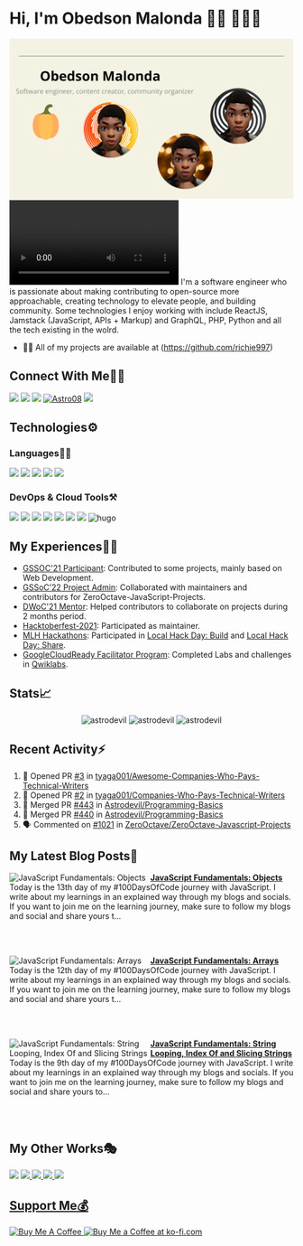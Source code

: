 # Hi, I'm Obedson Malonda 👋🏾 👩🏾‍💻

<img src="metime.png" alt="">
<video src="Knight - 31210.mp4"></video/>
I'm a software engineer who is passionate about making contributing to open-source more approachable, creating technology to elevate people, and building community. Some technologies I enjoy working with include ReactJS, Jamstack (JavaScript, APIs + Markup) and GraphQL, PHP, Python and all the tech existing in the wolrd.

- 👨‍💻 All of my projects are available at (https://github.com/richie997)


## Connect With Me👋🏼

<p align="left">  
<a href="https://twitter.com/MalondaObed" target="blank"><img src="https://img.icons8.com/color/35/000000/twitter--v2.png"/></a>
<a href="https://linkedin.com/in/amitesh1208" target="blank"><img src="https://img.icons8.com/color/35/000000/linkedin.png"/></a>
<a href="https://www.youtube.com/c/amitesh anand" target="blank"><img src="https://img.icons8.com/color/35/000000/youtube-play.png"/></a>
<a href="https://leetcode.com/Astro_08/" target="blank"><img src="https://cdn.iconscout.com/icon/free/png-256/leetcode-3629476-3031539.png" alt="Astro08" height="35" width="35"/></a>
<a href="https://www.instagram.com/codes.astro/" target="blank"><img src="https://img.icons8.com/fluency/35/000000/instagram-new.png"/></a>


 [<a href="https://codepen.io/astrodevil" target="blank"><img align="center" src="https://cdn.jsdelivr.net/npm/simple-icons@3.0.1/icons/codepen.svg" alt="astrodevil" height="35" width="40" /></a>
  <a href="https://discord.gg/aRWvpnM6bU" target="blank"><img align="center" src="https://cdn.jsdelivr.net/npm/simple-icons@3.0.1/icons/discord.svg" alt="" height="30" width="40" /></a>
  <a href="https://www.hackerrank.com/" target="blank"><img align="center" src="https://cdn.jsdelivr.net/npm/simple-icons@3.0.1/icons/hackerrank.svg" alt="anandamitesh0812" height="30" width="40" /></a>  
  <a href="https://www.codechef.com/users/astro_08/" target="blank"><img align="center" src="https://cdn.jsdelivr.net/npm/simple-icons@3.0.1/icons/codechef.svg" alt="astro_08" height="30" width="40" /></a>]:#

</p>
    
## Technologies⚙️

### Languages✍🏼

<img src="https://img.icons8.com/color/35/000000/html-5--v1.png"/> <img src="https://img.icons8.com/color/35/000000/css3.png"/> <img src="https://img.icons8.com/color/35/000000/javascript--v1.png"/> <img src="https://img.icons8.com/color/35/000000/c-plus-plus-logo.png"/> <img src="https://img.icons8.com/color/35/000000/java-coffee-cup-logo--v2.png"/>

### DevOps & Cloud Tools⚒️

<img src="https://img.icons8.com/fluency/35/000000/visual-studio-code-2019.png"/> <img src="https://img.icons8.com/color/35/000000/intellij-idea.png"/> <img src="https://img.icons8.com/color/35/000000/google-cloud.png"/> <img src="https://img.icons8.com/color/35/000000/figma--v2.png"/> <img src="https://img.icons8.com/color/35/000000/git.png"/> <img src="https://img.icons8.com/color/35/000000/github.png"/> <img src="https://img.icons8.com/cute-clipart/35/000000/canva.png"/> <img src="https://api.iconify.design/logos-hugo.svg" alt="hugo" width="60" height="40"/>

## My Experiences🙌🏼

- [GSSOC'21 Participant](https://github.com/Astrodevil/Astrodevil/blob/main/src/Certificate%20-%20Amitesh%20Anand.png): Contributed to some projects, mainly based on Web Development.
- [GSSoC’22 Project Admin](https://github.com/ZeroOctave/ZeroOctave-Javascript-Projects): Collaborated with maintainers and contributors for ZeroOctave-JavaScript-Projects.
- [DWoC'21 Mentor](https://dwoc.io/): Helped contributors to collaborate on projects during 2 months period.
- [Hacktoberfest-2021](https://hacktoberfest.digitalocean.com/): Participated as maintainer.
- [MLH Hackathons](https://mlh.io/): Participated in [Local Hack Day: Build](https://organize.mlh.io/participants/events/6072-local-hack-day-build) and [Local Hack Day: Share](https://organize.mlh.io/participants/events/6430-local-hack-day-share).
- [GoogleCloudReady Facilitator Program](https://events.withgoogle.com/googlecloudready-facilitator-program/enrol-in-the-program/#content): Completed Labs and challenges in [Qwiklabs](https://www.qwiklabs.com/public_profiles/f3d65b58-4359-4795-96da-1241061ad207).

[<a href="https://www.mysql.com/" target="_blank"> <img src="https://raw.githubusercontent.com/devicons/devicon/master/icons/mysql/mysql-original-wordmark.svg" alt="mysql" width="40" height="40"/> </a>
<a href="https://www.cprogramming.com/" target="_blank"> <img src="https://raw.githubusercontent.com/devicons/devicon/master/icons/c/c-original.svg" alt="c" width="40" height="40"/> </a> <a href="https://www.python.org" target="_blank"> <img src="https://raw.githubusercontent.com/devicons/devicon/master/icons/python/python-original.svg" alt="python" width="40" height="40"/> </a>]:#

## Stats📈

<p align="center">
<img width="40%" src="https://github-readme-stats.vercel.app/api/top-langs?username=astrodevil&show_icons=true&theme=dracula&title_color=ff8000&text_color=ffffff&bg_color=6a6a6a&locale=en&layout=compact&hide_border=true" alt="astrodevil" /> 
<img width="48%" src="https://github-readme-stats.vercel.app/api?username=astrodevil&show_icons=true&theme=dracula&title_color=ff8000&text_color=ffffff&bg_color=6a6a6a&locale=en&hide_border=true" alt="astrodevil" />
<img width="48%" src="https://github-readme-streak-stats.herokuapp.com/?user=astrodevil&theme=highcontrast&hide_border=true" alt="astrodevil" />
</p>
  
## Recent Activity⚡

<!--START_SECTION:activity-->
1. 💪 Opened PR [#3](https://github.com/tyaga001/Awesome-Companies-Who-Pays-Technical-Writers/pull/3) in [tyaga001/Awesome-Companies-Who-Pays-Technical-Writers](https://github.com/tyaga001/Awesome-Companies-Who-Pays-Technical-Writers)
2. 💪 Opened PR [#2](https://github.com/tyaga001/Companies-Who-Pays-Technical-Writers/pull/2) in [tyaga001/Companies-Who-Pays-Technical-Writers](https://github.com/tyaga001/Companies-Who-Pays-Technical-Writers)
3. 🎉 Merged PR [#443](https://github.com/Astrodevil/Programming-Basics/pull/443) in [Astrodevil/Programming-Basics](https://github.com/Astrodevil/Programming-Basics)
4. 🎉 Merged PR [#440](https://github.com/Astrodevil/Programming-Basics/pull/440) in [Astrodevil/Programming-Basics](https://github.com/Astrodevil/Programming-Basics)
5. 🗣 Commented on [#1021](https://github.com/ZeroOctave/ZeroOctave-Javascript-Projects/issues/1021) in [ZeroOctave/ZeroOctave-Javascript-Projects](https://github.com/ZeroOctave/ZeroOctave-Javascript-Projects)
<!--END_SECTION:activity-->

## My Latest Blog Posts📖

<!-- HASHNODE_BLOG:START -->
<p align="left">
<a href="https://astrodevil.hashnode.dev//javascript-fundamentals-objects" title="JavaScript Fundamentals: Objects"><img src="https://cdn.hashnode.com/res/hashnode/image/upload/v1672761290549/9c641241-f603-4eed-beb5-a6ef732b090a.png" alt="JavaScript Fundamentals: Objects" width="250px" align="left" /></a>
<a href="https://astrodevil.hashnode.dev//javascript-fundamentals-objects" title="JavaScript Fundamentals: Objects"><strong>JavaScript Fundamentals: Objects</strong></a>
<br/> Today is the 13th day of my #100DaysOfCode journey with JavaScript.
I write about my learnings in an explained way through my blogs and socials. If you want to join me on the learning journey, make sure to follow my blogs and social and share yours t... </p> <br/> <br/>
<p align="left">
<a href="https://astrodevil.hashnode.dev//javascript-fundamentals-arrays" title="JavaScript Fundamentals: Arrays"><img src="https://cdn.hashnode.com/res/hashnode/image/upload/v1672324784324/c6f9ebad-211c-419e-9f91-6120681d15e8.png" alt="JavaScript Fundamentals: Arrays" width="250px" align="left" /></a>
<a href="https://astrodevil.hashnode.dev//javascript-fundamentals-arrays" title="JavaScript Fundamentals: Arrays"><strong>JavaScript Fundamentals: Arrays</strong></a>
<br/> Today is the 12th day of my #100DaysOfCode journey with JavaScript.
I write about my learnings in an explained way through my blogs and socials. If you want to join me on the learning journey, make sure to follow my blogs and social and share yours t... </p> <br/> <br/>
<p align="left">
<a href="https://astrodevil.hashnode.dev//javascript-fundamentals-string-looping-index-of-and-slicing-strings" title="JavaScript Fundamentals: String Looping, Index Of and Slicing Strings"><img src="https://cdn.hashnode.com/res/hashnode/image/upload/v1671983544252/05fb252f-4d3c-48b6-b41f-f28c6d1f8d8e.png" alt="JavaScript Fundamentals: String Looping, Index Of and Slicing Strings" width="250px" align="left" /></a>
<a href="https://astrodevil.hashnode.dev//javascript-fundamentals-string-looping-index-of-and-slicing-strings" title="JavaScript Fundamentals: String Looping, Index Of and Slicing Strings"><strong>JavaScript Fundamentals: String Looping, Index Of and Slicing Strings</strong></a>
<br/> Today is the 9th day of my #100DaysOfCode journey with JavaScript.
I write about my learnings in an explained way through my blogs and socials. If you want to join me on the learning journey, make sure to follow my blogs and social and share yours to... </p> <br/> <br/>
<!-- HASHNODE_BLOG:END -->

## My Other Works🎭

<a href="https://astrodevil.gumroad.com/" target="_blank"> <img src="https://img.icons8.com/plasticine/48/000000/bookmark--v1.png"/></a> 
<a href="https://youtube.com/playlist?list=PL2ambAOfYA68XfMJ5tRTIUxwO7yQKavJQ" target="_blank"> <img src="https://img.icons8.com/bubbles/48/000000/video-playlist.png"/>
<a href="https://astrodevil.hashnode.dev/withanand-podcast" target="_blank"> <img src="https://img.icons8.com/fluency/48/000000/browse-podcasts.png"/>
<a href="https://www.getrevue.co/profile/astrodevil_" target="_blank"><img src="https://img.icons8.com/emoji/48/000000/love-letter-emoji.png"/>
<a href="https://bio.link/astrodevil" target="_blank"><img src="https://img.icons8.com/external-kiranshastry-gradient-kiranshastry/48/000000/external-more-interface-kiranshastry-gradient-kiranshastry.png"/>
  
## Support Me💰

<a href="https://www.buymeacoffee.com/Astrodevil" target="_blank"><img height='35' style='border:0px;height:46px;' src='https://cdn.buymeacoffee.com/buttons/v2/default-yellow.png' border='0' alt='Buy Me A Coffee' />  <a href='https://ko-fi.com/astrodevil' target='_blank'><img height='35' style='border:0px;height:46px;' src='https://az743702.vo.msecnd.net/cdn/kofi3.png?v=0' border='0' alt='Buy Me a Coffee at ko-fi.com' />

  









